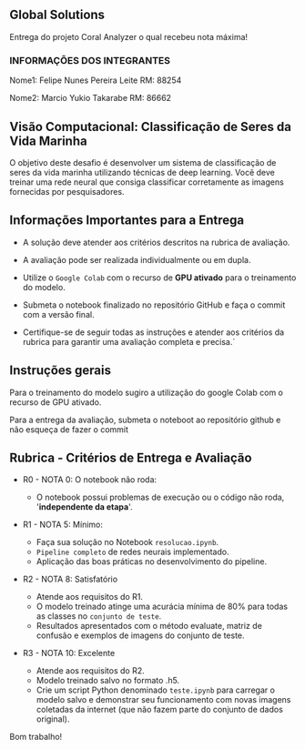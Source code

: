 ## Global Solutions

Entrega do projeto Coral Analyzer o qual recebeu nota máxima!

### INFORMAÇÕES DOS INTEGRANTES

Nome1: Felipe Nunes Pereira Leite 
RM: 88254

Nome2: Marcio Yukio Takarabe
RM: 86662


## Visão Computacional: Classificação de Seres da Vida Marinha

O objetivo deste desafio é desenvolver um sistema de classificação de seres da vida marinha utilizando técnicas de deep learning. Você deve treinar uma rede neural que consiga classificar corretamente as imagens fornecidas por pesquisadores. 

## Informações Importantes para a Entrega

- A solução deve atender aos critérios descritos na rubrica de avaliação.
- A avaliação pode ser realizada individualmente ou em dupla.
- Utilize o `Google Colab` com o recurso de **GPU ativado** para o treinamento do modelo.
- Submeta o notebook finalizado no repositório GitHub e faça o commit com a versão final.

- Certifique-se de seguir todas as instruções e atender aos critérios da rubrica para garantir uma avaliação completa e precisa.` 


## Instruções gerais 

Para o treinamento do modelo sugiro a utilização do google Colab com o recurso de GPU ativado.

Para a entrega da avaliação, submeta o noteboot ao repositório github e não esqueça de fazer o commit


## Rubrica - Critérios de Entrega e Avaliação

- R0 - NOTA 0: O notebook não roda:

    - O notebook possui problemas de execução ou o código não roda, '**independente da etapa**'.

- R1 - NOTA 5: Mínimo:

    - Faça sua solução no Notebook `resolucao.ipynb`.
    - `Pipeline completo` de redes neurais implementado.
    - Aplicação das boas práticas no desenvolvimento do pipeline.
    
- R2 - NOTA 8: Satisfatório

    - Atende aos requisitos do R1.
    - O modelo treinado atinge uma acurácia mínima de 80% para todas as classes no `conjunto de teste`.
    - Resultados apresentados com o método evaluate, matriz de confusão e exemplos de imagens do conjunto de teste.
      
- R3 - NOTA 10: Excelente

    - Atende aos requisitos do R2.
    - Modelo treinado salvo no formato .h5.
    - Crie um script Python denominado `teste.ipynb` para carregar o modelo salvo e demonstrar seu funcionamento com novas imagens coletadas da internet (que não fazem parte do conjunto de dados original).



Bom trabalho!
